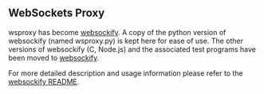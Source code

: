 ## WebSockets Proxy

wsproxy has become [websockify](https://github.com/kanaka/websockify).
A copy of the python version of websockify (named wsproxy.py) is kept
here for ease of use. The other versions of websockify (C, Node.js)
and the associated test programs have been moved to
[websockify](https://github.com/kanaka/websockify).

For more detailed description and usage information please refer to
the [websockify README](https://github.com/kanaka/websockify/blob/master/README.md).

